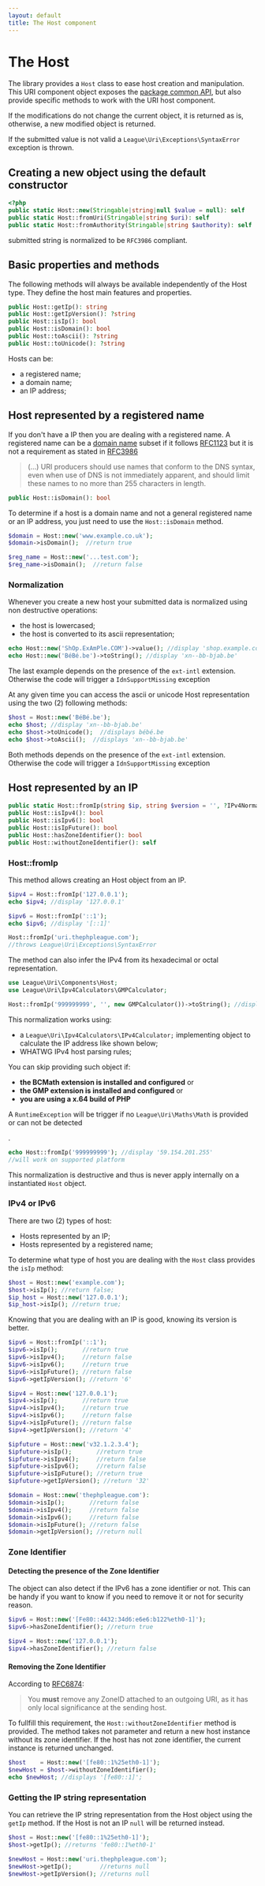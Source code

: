 ```yaml
---
layout: default
title: The Host component
---
```


The Host
=======

The library provides a `Host` class to ease host creation and manipulation. This URI component object exposes the [package common API](/components/7.0/api/), but also provide specific methods to work with the URI host component.

<p class="message-notice">If the modifications do not change the current object, it is returned as is, otherwise, a new modified object is returned.</p>

<p class="message-warning">If the submitted value is not valid a <code>League\Uri\Exceptions\SyntaxError</code> exception is thrown.</p>

## Creating a new object using the default constructor

~~~php
<?php
public static Host::new(Stringable|string|null $value = null): self
public static Host::fromUri(Stringable|string $uri): self
public static Host::fromAuthority(Stringable|string $authority): self
~~~

<p class="message-notice">submitted string is normalized to be <code>RFC3986</code> compliant.</p>

## Basic properties and methods

The following methods will always be available independently of the Host type. They define the host main features and properties.

~~~php
public Host::getIp(): string
public Host::getIpVersion(): ?string
public Host::isIp(): bool
public Host::isDomain(): bool
public Host::toAscii(): ?string
public Host::toUnicode(): ?string
~~~

Hosts can be:
 
- a registered name;
- a domain name;
- an IP address;

## Host represented by a registered name

If you don't have a IP then you are dealing with a registered name. A registered name can be a [domain name](http://tools.ietf.org/html/rfc1034) subset if it follows [RFC1123](http://tools.ietf.org/html/rfc1123#section-2.1) but it is not a requirement as stated in [RFC3986](https://tools.ietf.org/html/rfc3986#section-3.2.2)

> (...) URI producers should use names that conform to the DNS syntax, even when use of DNS is not immediately apparent, and should limit these names to no more than 255 characters in length.

~~~php
public Host::isDomain(): bool
~~~

To determine if a host is a domain name and not a general registered name or an IP address, you just need to use the `Host::isDomain` method.

~~~php
$domain = Host::new('www.example.co.uk');
$domain->isDomain();  //return true

$reg_name = Host::new('...test.com');
$reg_name->isDomain();  //return false
~~~

### Normalization

Whenever you create a new host your submitted data is normalized using non destructive operations:

- the host is lowercased;
- the host is converted to its ascii representation;

~~~php
echo Host::new('ShOp.ExAmPle.COM')->value(); //display 'shop.example.com'
echo Host::new('BéBé.be')->toString(); //display 'xn--bb-bjab.be'
~~~

<p class="message-warning">The last example depends on the presence of the <code>ext-intl</code> extension. Otherwise the code will trigger a <code>IdnSupportMissing</code> exception</p>

At any given time you can access the ascii or unicode Host representation using the two (2) following methods:

~~~php
$host = Host::new('BéBé.be');
echo $host; //display 'xn--bb-bjab.be'
echo $host->toUnicode();  //displays bébé.be
echo $host->toAscii();  //displays 'xn--bb-bjab.be'
~~~

<p class="message-warning">Both methods depends on the presence of the <code>ext-intl</code> extension. Otherwise the code will trigger a <code>IdnSupportMissing</code> exception</p>

## Host represented by an IP

~~~php
public static Host::fromIp(string $ip, string $version = '', ?IPv4Normalizer $ipV4Normalizer = null): self
public Host::isIpv4(): bool
public Host::isIpv6(): bool
public Host::isIpFuture(): bool
public Host::hasZoneIdentifier(): bool
public Host::withoutZoneIdentifier(): self
~~~

### Host::fromIp

This method allows creating an Host object from an IP.

~~~php
$ipv4 = Host::fromIp('127.0.0.1');
echo $ipv4; //display '127.0.0.1'

$ipv6 = Host::fromIp('::1');
echo $ipv6; //display '[::1]'

Host::fromIp('uri.thephpleague.com');
//throws League\Uri\Exceptions\SyntaxError
~~~

The method can also infer the IPv4 from its hexadecimal or octal representation. 

~~~php
use League\Uri\Components\Host;
use League\Uri\Ipv4Calculators\GMPCalculator;

Host::fromIp('999999999', '', new GMPCalculator())->toString(); //display '59.154.201.255'
~~~

This normalization works using:
 
- a `League\Uri\Ipv4Calculators\IPv4Calculator;` implementing object to calculate the IP address like shown below;
- WHATWG IPv4 host parsing rules;

You can skip providing such object if:

- **the BCMath extension is installed and configured** or
- **the GMP extension is installed and configured** or
- **you are using a x.64 build of PHP**

<p class="message-warning">A <code>RuntimeException</code> will be trigger if no <code>League\Uri\Maths\Math</code> is provided or can not be detected</p>.

~~~php
echo Host::fromIp('999999999'); //display '59.154.201.255'
//will work on supported platform 
~~~

<p class="message-warning">This normalization is destructive and thus is never apply internally on a instantiated <code>Host</code> object.</p>

### IPv4 or IPv6

There are two (2) types of host:

- Hosts represented by an IP;
- Hosts represented by a registered name;

To determine what type of host you are dealing with the `Host` class provides the `isIp` method:

~~~php
$host = Host::new('example.com');
$host->isIp(); //return false;
$ip_host = Host::new('127.0.0.1');
$ip_host->isIp(); //return true;
~~~

Knowing that you are dealing with an IP is good, knowing its version is better.

~~~php
$ipv6 = Host::fromIp('::1');
$ipv6->isIp();       //return true
$ipv6->isIpv4();     //return false
$ipv6->isIpv6();     //return true
$ipv6->isIpFuture(); //return false
$ipv6->getIpVersion(); //return '6'

$ipv4 = Host::new('127.0.0.1');
$ipv4->isIp();       //return true
$ipv4->isIpv4();     //return true
$ipv4->isIpv6();     //return false
$ipv4->isIpFuture(); //return false
$ipv4->getIpVersion(); //return '4'

$ipfuture = Host::new('v32.1.2.3.4');
$ipfuture->isIp();       //return true
$ipfuture->isIpv4();     //return false
$ipfuture->isIpv6();     //return false
$ipfuture->isIpFuture(); //return true
$ipfuture->getIpVersion(); //return '32'

$domain = Host::new('thephpleague.com'):
$domain->isIp();       //return false
$domain->isIpv4();     //return false
$domain->isIpv6();     //return false
$domain->isIpFuture(); //return false
$domain->getIpVersion(); //return null
~~~

### Zone Identifier

#### Detecting the presence of the Zone Identifier

The object can also detect if the IPv6 has a zone identifier or not. This can be handy if you want to know if you need to remove it or not for security reason.

~~~php
$ipv6 = Host::new('[Fe80::4432:34d6:e6e6:b122%eth0-1]');
$ipv6->hasZoneIdentifier(); //return true

$ipv4 = Host::new('127.0.0.1');
$ipv4->hasZoneIdentifier(); //return false
~~~

#### Removing the Zone Identifier

According to [RFC6874](http://tools.ietf.org/html/rfc6874#section-4):

> You **must** remove any ZoneID attached to an outgoing URI, as it has only local significance at the sending host.

To fullfill this requirement, the `Host::withoutZoneIdentifier` method is provided. The method takes not parameter and return a new host instance without its zone identifier. If the host has not zone identifier, the current instance is returned unchanged.

~~~php
$host    = Host::new('[fe80::1%25eth0-1]');
$newHost = $host->withoutZoneIdentifier();
echo $newHost; //displays '[fe80::1]';
~~~

### Getting the IP string representation

You can retrieve the IP string representation from the Host object using the `getIp` method. If the Host is not an IP `null` will be returned instead.

~~~php
$host = Host::new('[fe80::1%25eth0-1]');
$host->getIp(); //returns 'fe80::1%eth0-1'

$newHost = Host::new('uri.thephpleague.com');
$newHost->getIp();        //returns null
$newHost->getIpVersion(); //returns null
~~~
